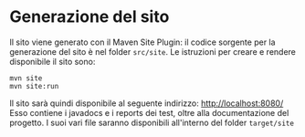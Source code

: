 # Generazione del sito
Il sito viene generato con il Maven Site Plugin: il codice sorgente per la generazione del sito è nel folder `src/site`.
Le istruzioni per creare e rendere disponibile il sito sono:

    mvn site
    mvn site:run

Il sito sarà quindi disponibile al seguente indirizzo: [http://localhost:8080/](http://localhost:8080/)
Esso contiene i javadocs e i reports dei test, oltre alla documentazione del progetto.
I suoi vari file saranno disponibili all'interno del folder `target/site`